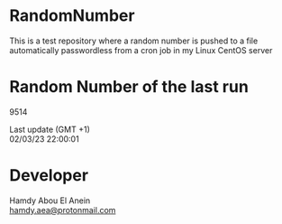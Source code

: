 # RandomNumber    
This is a test repository where a random number is pushed to a file automatically passwordless from a cron job in my Linux CentOS server    
# Random Number of the last run   
9514
      
Last update (GMT +1)    
02/03/23 22:00:01
# Developer    
Hamdy Abou El Anein   
hamdy.aea@protonmail.com
